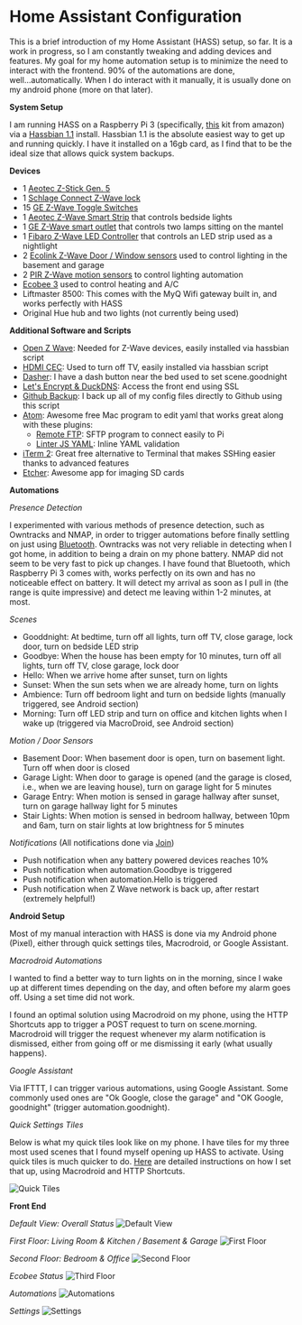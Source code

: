 # Home Assistant Configuration

This is a brief introduction of my Home Assistant (HASS) setup, so far. It is a work in progress, so I am constantly tweaking and adding devices and features. My goal for my home automation setup is to minimize the need to interact with the frontend. 90% of the automations are done, well...automatically. When I do interact with it manually, it is usually done on my android phone (more on that later).

**System Setup**

I am running HASS on a Raspberry Pi 3 (specifically, [this](https://www.amazon.com/gp/product/B01C6Q2GSY/ref=oh_aui_search_detailpage?ie=UTF8&psc=1) kit from amazon) via a [Hassbian 1.1](https://home-assistant.io/docs/hassbian/installation/) install. Hassbian 1.1 is the absolute easiest way to get up and running quickly. I have it installed on a 16gb card, as I find that to be the ideal size that allows quick system backups.

**Devices**
- 1 [Aeotec Z-Stick Gen. 5](https://www.amazon.com/Aeotec-Aeon-Labs-ZW090-Stick/dp/B00X0AWA6E/ref=sr_1_1?ie=UTF8&qid=1488061679&sr=8-1&keywords=aeotec+z+stick)
- 1 [Schlage Connect Z-Wave lock](https://www.amazon.com/Schlage-Touchscreen-Deadbolt-Technology-BE468-2K/dp/B01EKA88ZE/ref=sr_1_4?ie=UTF8&qid=1488061786&sr=8-4&keywords=schlage+connect+z+wave)
- 15 [GE Z-Wave Toggle Switches](https://www.amazon.com/dp/B00PYMGOHM/ref=twister_B01NANK0GL?_encoding=UTF8&psc=1)
- 1 [Aeotec Z-Wave Smart Strip](https://www.amazon.com/Aeotec-Aeon-Labs-DSC11-Sockets/dp/B00H3RL6JW/ref=sr_1_1?s=hi&ie=UTF8&qid=1488061854&sr=1-1&keywords=aeotec+smart+strip) that controls bedside lights
- 1 [GE Z-Wave smart outlet](https://www.amazon.com/GE-Lighting-Receptacle-Wireless-12721/dp/B0013V1SRY/ref=sr_1_1?s=hi&ie=UTF8&qid=1488061883&sr=1-1&keywords=zwave+outlet+ge) that controls two lamps sitting on the mantel
- 1 [Fibaro Z-Wave LED Controller](https://www.amazon.com/Fibaro-Micro-Controller-Z-wave-Strips/dp/B00P1N68FW/ref=sr_1_1?s=hi&ie=UTF8&qid=1488061904&sr=1-1&keywords=fibaro+zwave) that controls an LED strip used as a nightlight
- 2 [Ecolink Z-Wave Door / Window sensors](https://www.amazon.com/Ecolink-Intelligent-Technology-Operated-DWZWAVE2-ECO/dp/B00HPIYJWU/ref=sr_1_1?s=hi&ie=UTF8&qid=1488061924&sr=1-1&keywords=z+wave+door+sensor) used to control lighting in the basement and garage
- 2 [PIR Z-Wave motion sensors](https://www.amazon.com/Ecolink-Z-Wave-Motion-Detector-PIRZWAVE2-ECO/dp/B00FB1TBKS/ref=sr_1_1?ie=UTF8&qid=1488061980&sr=8-1&keywords=z+wave+motion) to control lighting automation
- [Ecobee 3](https://www.amazon.com/Ecobee3-Thermostat-Sensor-Generation-Amazon/dp/B00ZIRV39M/ref=sr_1_1?s=hi&ie=UTF8&qid=1488062016&sr=1-1&keywords=ecobee) used to control heating and A/C
- Liftmaster 8500: This comes with the MyQ Wifi gateway built in, and works perfectly with HASS
- Original Hue hub and two lights (not currently being used)

**Additional Software and Scripts**
- [Open Z Wave](https://github.com/home-assistant/hassbian-scripts#the-included-scripts): Needed for Z-Wave devices, easily installed via  hassbian script
- [HDMI CEC](https://github.com/home-assistant/hassbian-scripts#the-included-scripts): Used to turn off TV, easily installed via  hassbian script
- [Dasher](https://www.youtube.com/watch?v=qZpJ9W0wCks): I have a dash button near the bed used to set scene.goodnight
- [Let's Encrypt & DuckDNS](https://www.youtube.com/watch?v=BIvQ8x_iTNE): Access the front end using SSL
- [Github Backup](https://home-assistant.io/cookbook/githubbackup/): I back up all of my config files directly to Github using this script
- [Atom](https://atom.io/): Awesome free Mac program to edit yaml that works great along with these plugins:
    - [Remote FTP](https://atom.io/packages/Remote-FTP): SFTP program to connect easily to Pi
    - [Linter JS YAML](https://atom.io/packages/linter-js-yaml): Inline YAML validation
- [iTerm 2](https://www.iterm2.com/): Great free alternative to Terminal that makes SSHing easier thanks to advanced features
- [Etcher](https://etcher.io/): Awesome app for imaging SD cards

**Automations**

*Presence Detection*

I experimented with various methods of presence detection, such as Owntracks and NMAP, in order to trigger automations before finally settling on just using [Bluetooth](https://home-assistant.io/components/device_tracker.bluetooth_tracker/). Owntracks was not very reliable in detecting when I got home, in addition to being a drain on my phone battery. NMAP did not seem to be very fast to pick up changes. I have found that Bluetooth, which Raspberry Pi 3 comes with, works perfectly on its own and has no noticeable effect on battery. It will detect my arrival as soon as I pull in (the range is quite impressive) and detect me leaving within 1-2 minutes, at most.

*Scenes*
- Gooddnight: At bedtime, turn off all lights, turn off TV, close garage, lock door, turn on bedside LED strip
- Goodbye: When the house has been empty for 10 minutes, turn off all lights, turn off TV, close garage, lock door
- Hello: When we arrive home after sunset, turn on lights
- Sunset: When the sun sets when we are already home, turn on lights
- Ambience: Turn off bedroom light and turn on bedside lights (manually triggered, see Android section)
- Morning: Turn off LED strip and turn on office and kitchen lights when I wake up (triggered via MacroDroid, see Android section)

*Motion / Door Sensors*
- Basement Door: When basement door is open, turn on basement light. Turn off when door is closed
- Garage Light: When door to garage is opened (and the garage is closed, i.e., when we are leaving house), turn on garage light for 5 minutes
- Garage Entry: When motion is sensed in garage hallway after sunset, turn on garage hallway light for 5 minutes
- Stair Lights: When motion is sensed in bedroom hallway, between 10pm and 6am, turn on stair lights at low brightness for 5 minutes

*Notifications* (All notifications done via [Join](https://joaoapps.com/join/))
- Push notification when any battery powered devices reaches 10%
- Push notification when automation.Goodbye is triggered
- Push notification when automation.Hello is triggered
- Push notification when Z Wave network is back up, after restart (extremely helpful!)

**Android Setup**

Most of my manual interaction with HASS is done via my Android phone (Pixel), either through quick settings tiles, Macrodroid, or Google Assistant.

*Macrodroid Automations*

I wanted to find a better way to turn lights on in the morning, since I wake up at different times depending on the day, and often before my alarm goes off. Using a set time did not work.

I found an optimal solution using Macrodroid on my phone, using the HTTP Shortcuts app to trigger a POST request to turn on scene.morning. Macrodroid will trigger the request whenever my alarm notification is dismissed, either from going off or me dismissing it early (what usually happens).

*Google Assistant*

Via IFTTT, I can trigger various automations, using Google Assistant.
Some commonly used ones are "Ok Google, close the garage" and "OK Google, goodnight" (trigger automation.goodnight).

*Quick Settings Tiles*

Below is what my quick tiles look like on my phone. I have tiles for my three most used scenes that I found myself opening up HASS to activate. Using quick tiles is much quicker to do. [Here](https://github.com/pizzapants/HomeAssistant/blob/master/android.md) are detailed instructions on how I set that up, using Macrodroid and HTTP Shortcuts.

![Quick Tiles](http://i.imgur.com/ZRjMp85.png)

**Front End**

*Default View: Overall Status*
![Default View](http://i.imgur.com/CYcH1Uw.png)

*First Floor: Living Room & Kitchen / Basement & Garage*
![First Floor](http://i.imgur.com/FqaxiKg.png)

*Second Floor: Bedroom & Office*
![Second Floor](http://i.imgur.com/elmpNcF.png)

*Ecobee Status*
![Third Floor](http://i.imgur.com/5ZyVBuf.png)

*Automations*
![Automations](http://i.imgur.com/oLRxp20.png)

*Settings*
![Settings](http://i.imgur.com/CnoJReT.png)
